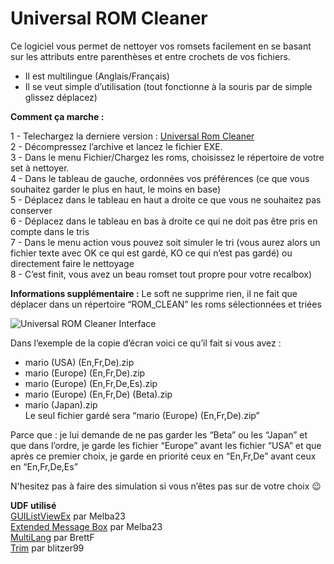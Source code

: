 # Universal ROM Cleaner 

Ce logiciel vous permet de nettoyer vos romsets facilement en se basant sur les attributs entre parenthèses et entre crochets de vos fichiers.

- Il est multilingue (Anglais/Français)
- Il se veut simple d’utilisation (tout fonctionne à la souris par de simple glissez déplacez)

__Comment ça marche :__ 

1 - Telechargez la derniere version : [Universal Rom Cleaner](https://github.com/Universal-Rom-Tools/Universal-ROM-Cleaner/releases)  
2 - Décompressez l’archive et lancez le fichier EXE.  
3 - Dans le menu Fichier/Chargez les roms, choisissez le répertoire de votre set à nettoyer.  
4 - Dans le tableau de gauche, ordonnées vos préférences (ce que vous souhaitez garder le plus en haut, le moins en base)  
5 - Déplacez dans le tableau en haut a droite ce que vous ne souhaitez pas conserver  
6 - Déplacez dans le tableau en bas à droite ce qui ne doit pas être pris en compte dans le tris  
7 - Dans le menu action vous pouvez soit simuler le tri (vous aurez alors un fichier texte avec OK ce qui est gardé, KO ce qui n’est pas gardé) ou directement faire le nettoyage  
8 - C’est finit, vous avez un beau romset tout propre pour votre recalbox)  

__Informations supplémentaire :__
Le soft ne supprime rien, il ne fait que déplacer dans un répertoire “ROM_CLEAN” les roms sélectionnées et triées

![Universal ROM Cleaner Interface](http://zupimages.net/up/16/10/xd29.jpg "Interface")

Dans l’exemple de la copie d’écran voici ce qu’il fait si vous avez :

- mario (USA) (En,Fr,De).zip
- mario (Europe) (En,Fr,De).zip
- mario (Europe) (En,Fr,De,Es).zip
- mario (Europe) (En,Fr,De) (Beta).zip
- mario (Japan).zip  
Le seul fichier gardé sera “mario (Europe) (En,Fr,De).zip”

Parce que : je lui demande de ne pas garder les “Beta” ou les “Japan” et que dans l’ordre, je garde les fichier “Europe” avant les fichier “USA” et que après ce premier choix, je garde en priorité ceux en “En,Fr,De” avant ceux en “En,Fr,De,Es”

N'hesitez pas à faire des simulation si vous n’êtes pas sur de votre choix 😉

__UDF utilisé__  
[GUIListViewEx](https://www.autoitscript.com/forum/topic/124980-guilistviewex-new-version-7-mar-16/) par Melba23  
[Extended Message Box](https://www.autoitscript.com/forum/topic/109096-extended-message-box-bugfix-version-9-aug-15/) par Melba23  
[MultiLang](https://www.autoitscript.com/forum/topic/118495-multilangau3/) par BrettF  
[Trim](https://www.autoitscript.com/forum/topic/14173-new-string-trim-functions/) par blitzer99  
